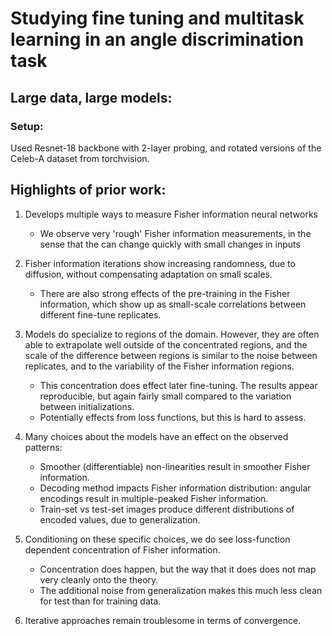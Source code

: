 # Studying fine tuning and multitask learning in an angle discrimination task

## Large data, large models:

### Setup:
Used Resnet-18 backbone with 2-layer probing, and rotated versions of the Celeb-A dataset from torchvision.



## Highlights of prior work:
1. Develops multiple ways to measure Fisher information neural networks
    - We observe very 'rough' Fisher information measurements, in the sense that the can change quickly with small changes in inputs

2. Fisher information iterations show increasing randomness, due to diffusion, without compensating adaptation on small scales. 
    - There are also strong effects of the pre-training in the Fisher information, which show up as small-scale correlations between different fine-tune replicates.

3. Models do specialize to regions of the domain. However, they are often able to extrapolate well outside of the concentrated regions, and the scale of the difference between regions is similar to the noise between replicates, and to the variability of the Fisher information regions.
    - This concentration does effect later fine-tuning. The results appear reproducible, but again fairly small compared to the variation between initializations.
    - Potentially effects from loss functions, but this is hard to assess.

4. Many choices about the models have an effect on the observed patterns:
    - Smoother (differentiable) non-linearities result in smoother Fisher information.
    - Decoding method impacts Fisher information distribution: angular encodings result in multiple-peaked Fisher information.
    - Train-set vs test-set images produce different distributions of encoded values, due to generalization.

5. Conditioning on these specific choices, we do see loss-function dependent concentration of Fisher information.
    - Concentration does happen, but the way that it does does not map very cleanly onto the theory.
    - The additional noise from generalization makes this much less clean for test than for training data.

6. Iterative approaches remain troublesome in terms of convergence.
